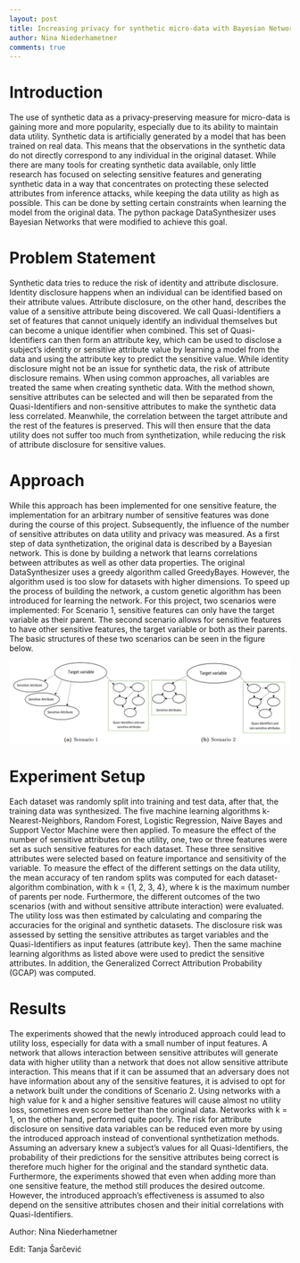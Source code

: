 ```yaml
---
layout: post
title: Increasing privacy for synthetic micro-data with Bayesian Networks
author: Nina Niederhametner
comments: true
---
```

# Introduction
The use of synthetic data as a privacy-preserving measure for micro-data is gaining more and more popularity, especially due to its ability to maintain data utility. Synthetic data is artificially generated by a model that has been trained on real data. This means that the observations in the synthetic data do not directly correspond to any individual in the original dataset. While there are many tools for creating synthetic data available, only little research has focused on selecting sensitive features and generating synthetic data in a way that concentrates on protecting these selected attributes from inference attacks, while keeping the data utility as high as possible. This can be done by setting certain constraints when learning the model from the original data. The python package DataSynthesizer uses Bayesian Networks that were modified to achieve this goal.

# Problem Statement
Synthetic data tries to reduce the risk of identity and attribute disclosure. Identity disclosure happens when an individual can be identified based on their attribute values. Attribute disclosure, on the other hand, describes the value of a sensitive attribute being discovered. We call Quasi-Identifiers a set of features that cannot uniquely identify an individual themselves but can become a unique identifier when combined. This set of Quasi-Identifiers can then form an attribute key, which can be used to disclose a subject’s identity or sensitive attribute value by learning a model from the data and using the attribute key to predict the sensitive value. While identity disclosure might not be an issue for synthetic data, the risk of attribute disclosure remains. When using common approaches, all variables are treated the same when creating synthetic data. With the method shown, sensitive attributes can be selected and will then be separated from the Quasi-Identifiers and non-sensitive attributes to make the synthetic data less correlated. Meanwhile, the correlation between the target attribute and the rest of the features is preserved. This will then ensure that the data utility does not suffer too much from synthetization, while reducing the risk of attribute disclosure for sensitive values.

# Approach
While this approach has been implemented for one sensitive feature, the implementation for an arbitrary number of sensitive features was done during the course of this project. Subsequently, the influence of the number of sensitive attributes on data utility and privacy was measured. As a first step of data synthetization, the original data is described by a Bayesian network. This is done by building a network that learns correlations between attributes as well as other data properties. The original DataSynthesizer uses a greedy algorithm called GreedyBayes. However, the algorithm used is too slow for datasets with higher dimensions. To speed up the process of building the network, a custom genetic algorithm has been introduced for learning the network. For this project, two scenarios were implemented: For Scenario 1, sensitive features can only have the target variable as their parent. The second scenario allows for sensitive features to have other sensitive features, the target variable or both as their parents. The basic structures of these two scenarios can be seen in the figure below.

![](/assets/img/synthetic-data-with-BN/network_structures.png)

# Experiment Setup
Each dataset was randomly split into training and test data, after that, the training data was synthesized. The five machine learning algorithms k-Nearest-Neighbors, Random Forest, Logistic Regression, Naive Bayes and Support Vector Machine were then applied. To measure the effect of the number of sensitive attributes on the utility, one, two or three features were set as such sensitive features for each dataset. These three sensitive attributes were selected based on feature importance and sensitivity of the variable. To measure the effect of the different settings on the data utility, the mean accuracy of ten random splits was computed for each dataset-algorithm combination, with k = {1, 2, 3, 4}, where k is the maximum number of parents per node. Furthermore, the different outcomes of the two scenarios (with and without sensitive attribute interaction) were evaluated. The utility loss was then estimated by calculating and comparing the accuracies for the original and synthetic datasets. The disclosure risk was assessed by setting the sensitive attributes as target variables and the Quasi-Identifiers as input features (attribute key). Then the same machine learning algorithms as listed above were used to predict the sensitive attributes. In addition, the Generalized Correct Attribution Probability (GCAP) was computed.

# Results
The experiments showed that the newly introduced approach could lead to utility loss, especially for data with a small number of input features. A network that allows interaction between sensitive attributes will generate data with higher utility than a network that does not allow sensitive attribute interaction. This means that if it can be assumed that an adversary does not have information about any of the sensitive features, it is advised to opt for a network built under the conditions of Scenario 2. Using networks with a high value for k and a higher sensitive features will cause almost no utility loss, sometimes even score better than the original data. Networks with k = 1, on the other hand, performed quite poorly. The risk for attribute disclosure on sensitive data variables can be reduced even more by using the introduced approach instead of conventional synthetization methods. Assuming an adversary knew a subject’s values for all Quasi-Identifiers, the probability of their predictions for the sensitive attributes being correct is therefore much higher for the original and the standard synthetic data. Furthermore, the experiments showed that even when adding more than one sensitive feature, the method still produces the desired outcome. However, the introduced approach’s effectiveness is assumed to also depend on the sensitive attributes chosen and their initial correlations with Quasi-Identifiers.

Author: Nina Niederhametner

Edit: Tanja Šarčević

